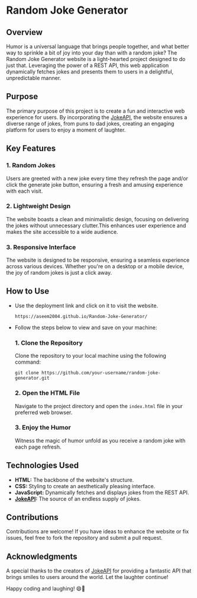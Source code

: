 # Random Joke Generator
<h2>Overview</h2>
<p>Humor is a universal language that brings people together, and what better way to sprinkle a bit of joy into your day than with a random joke? The Random Joke Generator website is a light-hearted project designed to do just that. Leveraging the power of a REST API, this web application dynamically fetches jokes and presents them to users in a delightful, unpredictable manner.</p>

<h2>Purpose</h2>
<p>The primary purpose of this project is to create a fun and interactive web experience for users. By incorporating the <a href="https://jokeapi.dev/" target="_blank">JokeAPI</a>, the website ensures a diverse range of jokes, from puns to dad jokes, creating an engaging platform for users to enjoy a moment of laughter.</p>

<h2>Key Features</h2>
<h3>1. Random Jokes</h3>
<p>Users are greeted with a new joke every time they refresh the page and/or click the generate joke button, ensuring a fresh and amusing experience with each visit.</p>
<h3>2. Lightweight Design</h3>
<p>The website boasts a clean and minimalistic design, focusing on delivering the jokes without unnecessary clutter.This enhances user experience and makes the site accessible to a wide audience.</p>
<h3>3. Responsive Interface</h3>
<p>The website is designed to be responsive, ensuring a seamless experience across various devices. Whether you're on a desktop or a mobile device, the joy of random jokes is just a click away.</p>

<h2>How to Use</h2>
<ul>
<li>Use the deployment link and click on it to visit the website.</li>
<pre><code>https://aseem2004.github.io/Random-Joke-Generator/</code></pre>
<li>Follow the steps below to view and save on your machine:</li>
<h3>1. Clone the Repository</h3>
<p>Clone the repository to your local machine using the following command:</p>
<pre><code>git clone https://github.com/your-username/random-joke-generator.git</code></pre>
<h3>2. Open the HTML File</h3>
<p>Navigate to the project directory and open the <code>index.html</code> file in your preferred web browser.</p>
<h3>3. Enjoy the Humor</h3>
<p>Witness the magic of humor unfold as you receive a random joke with each page refresh.</p>
</ul>

 <h2>Technologies Used</h2>
<ul>
<li><strong>HTML:</strong> The backbone of the website's structure.</li>
<li><strong>CSS:</strong> Styling to create an aesthetically pleasing interface.</li>
<li><strong>JavaScript:</strong> Dynamically fetches and displays jokes from the REST API.</li>
<li><strong><a href="https://jokeapi.dev/" target="_blank">JokeAPI</a>:</strong> The source of an endless supply of jokes.</li>
</ul>

<h2>Contributions</h2>
<p>Contributions are welcome! If you have ideas to enhance the website or fix issues, feel free to fork the repository and submit a pull request.</p>

<h2>Acknowledgments</h2>
<p>A special thanks to the creators of <a href="https://jokeapi.dev/" target="_blank">JokeAPI</a> for providing a fantastic API that brings smiles to users around the world. Let the laughter continue! </p>
   
<footer>
<p>Happy coding and laughing! 😄🎉</p>
</footer>
